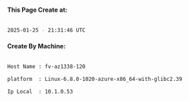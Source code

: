
   
#### This Page Create at:

```bash

2025-01-25 - 21:31:46 UTC

```

#### Create By Machine:

```bash

Host Name : fv-az1338-120

platform  : Linux-6.8.0-1020-azure-x86_64-with-glibc2.39

Ip Local  : 10.1.0.53

```

